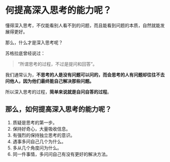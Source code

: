 # 何提高深入思考的能力呢？

懂得深入思考，不仅能看别人看不到的问题，而且能看到问题的本质，自然就能发展得更好。 



那么，什么才是深入思考呢？ 



苏格拉底曾经说过：

> “所谓思考的过程，不过是提问和回答”。 



我们通常认为，**不思考的人是没有问题可以问的，而会思考的人有问题却往往不去问他人，因为他们最终能自己解决那些问题。** 



所以深入思考的过程，**简单来说就是自问自答的过程**。 



## 那么，如何提高深入思考的能力呢？

1. 质疑是思考的第一步。
2. 保持好奇心，大量吸收信息。
3. 有强烈的保持独立思考的意识。
4. 遇事多问自己几个为什么。
5. 多从几个角度问为什么。
6. 同一件事情，多问问自己有没有更好的解决方法。 